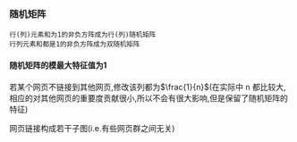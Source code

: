 ### 随机矩阵
    行(列)元素和为1的非负方阵成为行(列)随机矩阵
    行列元素和都是1的非负方阵成为双随机矩阵

#### 随机矩阵的模最大特征值为1

若某个网页不链接到其他网页,修改该列都为$\frac{1}{n}$(在实际中 n 都比较大,相应的对其他网页的重要度贡献很小,所以不会有很大影响,但是保留了随机矩阵的特征)

网页链接构成若干子图(i.e.有些网页群之间无关)
